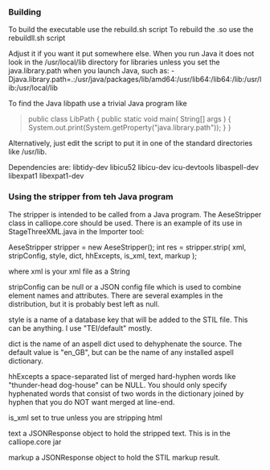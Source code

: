 ### Building
To build the executable use the rebuild.sh script
To rebuild the .so use the rebuildll.sh script

Adjust it if you want it put somewhere else. When you run Java it does 
not look in the /usr/local/lib directory for libraries unless you set 
the java.library.path when you launch Java, such as: 
-Djava.library.path=.:/usr/java/packages/lib/amd64:/usr/lib64:/lib64:/lib:/usr/lib:/usr/local/lib 

To find the Java libpath use a trivial Java program like

>    public class LibPath
>    {
>        public static void main( String[] args )
>        {
>            System.out.print(System.getProperty("java.library.path"));
>        }
>    }

Alternatively, just edit the script to put it in one of the standard 
directories like /usr/lib.

Dependencies are:
libtidy-dev
libicu52
libicu-dev
icu-devtools
libaspell-dev
libexpat1
libexpat1-dev


### Using the stripper from teh Java program
The stripper is intended to be called from a Java program. The 
AeseStripper class in calliope.core should be used. There is an 
example of its use in StageThreeXML.java in the Importer tool:

AeseStripper stripper = new AeseStripper();
int res = stripper.strip( xml, stripConfig, 
    style, dict, hhExcepts, 
    is_xml, text, markup );

where xml is your xml file as a String

stripConfig can be null or a JSON config file which is used to 
combine element names and attributes. There are several examples 
in the distribution, but it is probably best left as null.

style is a name of a database key that will be added to the STIL 
file. This can be anything. I use "TEI/default" mostly.

dict is the name of an aspell dict used to dehyphenate the source. 
The default value is "en_GB", but can be the name of any installed 
aspell dictionary.

hhExcepts a space-separated list of merged hard-hyphen words like 
"thunder-head dog-house" can be NULL. You should only specify 
hyphenated words that consist of two words in the dictionary 
joined by hyphen that you do NOT want merged at line-end.

is_xml set to true unless you are stripping html

text a JSONResponse object to hold the stripped text. This is in 
the calliope.core jar

markup a JSONResponse object to hold the STIL markup result.

